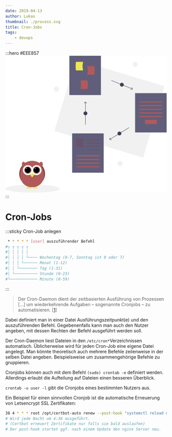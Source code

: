 ```yaml
---
date: 2019-04-13
author: Lukas
thumbnail: ./process.svg
title: Cron-Jobs
tags:
    - devops
---
```


:::hero #EEE857
![Owl showing a circular process](./process.svg)
:::

# Cron-Jobs

:::sticky Cron-Job anlegen
```bash
 * * * * * [user] auszuführender Befehl
#┬ ┬ ┬ ┬ ┬
#│ │ │ │ │
#│ │ │ │ └──── Wochentag (0-7, Sonntag ist 0 oder 7)
#│ │ │ └────── Monat (1-12)
#│ │ └──────── Tag (1-31)
#│ └────────── Stunde (0-23)
#└──────────── Minute (0-59)
```
:::

> Der Cron-Daemon dient der zeitbasierten Ausführung von Prozessen [...] um wiederkehrende Aufgaben – sogenannte Cronjobs – zu automatisieren. [[1](https://de.wikipedia.org/wiki/Cron)]

Dabei definiert man in einer Datei Ausführungszeitpunkt(e) und den auszuführenden Befehl.
Gegebenenfalls kann man auch den Nutzer angeben, mit dessen Rechten der Befehl ausgeführt werden soll.

Der Cron-Daemon liest Dateien in den `/etc/cron*`Verzeichnissen automatisch.
Üblicherweise wird für jeden Cron-Job eine eigene Datei angelegt. Man könnte theoretisch auch mehrere Befehle zeilenweise in der selben Datei angeben. Beispielsweise um zusammengehörige Befehle zu gruppieren.

Cronjobs können auch mit dem Befehl `(sudo) crontab -e` definiert werden.
Allerdings erlaubt die Aufteilung auf Dateien einen besseren Überblick.

`crontab -u user -l` gibt die Cronjobs eines bestimmten Nutzers aus.

Ein Beispiel für einen sinnvollen Cronjob ist die automatische Erneuerung von Letsencrypt SSL Zertifikaten:

```bash
38 4 * * * root /opt/certbot-auto renew --post-hook "systemctl reload nginx"
# Wird jede Nacht um 4:38 ausgeführt.
# (Certbot erneuert Zertifikate nur falls sie bald auslaufen)
# Der post-hook startet ggf. nach einem Update den nginx Server neu.
```
